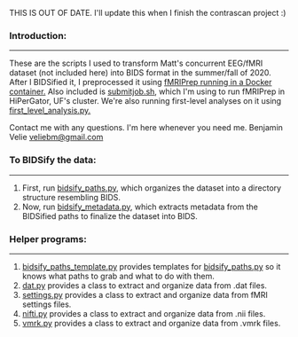 THIS IS OUT OF DATE. I'll update this when I finish the contrascan project :)

### Introduction:
-----------------

These are the scripts I used to transform Matt's concurrent EEG/fMRI dataset (not included here) into BIDS format in the summer/fall of 2020. After I BIDSified it, I preprocessed it using [fMRIPrep running in a Docker container.](https://fmriprep.org/en/stable/docker.html) Also included is [submitjob.sh](submitjob.sh), which I'm using to run fMRIPrep in HiPerGator, UF's cluster. We're also running first-level analyses on it using [first_level_analysis.py.](first_level_analysis.py)

Contact me with any questions. I'm here whenever you need me.
Benjamin Velie
veliebm@gmail.com

### To BIDSify the data:
------------------------

1) First, run [bidsify_paths.py](bidsify_paths.py), which organizes the dataset into a directory structure resembling BIDS.
2) Now, run [bidsify_metadata.py](bidsify_metadata.py), which extracts metadata from the BIDSified paths to finalize the dataset into BIDS.

### Helper programs:
--------------------

1) [bidsify_paths_template.py](bidsify_paths_template.py) provides templates for [bidsify_paths.py](bidsify_paths.py) so it knows what paths to grab and what to do with them.
2) [dat.py](dat.py) provides a class to extract and organize data from .dat files.
3) [settings.py](settings.py) provides a class to extract and organize data from fMRI settings files.
4) [nifti.py](nifti.py) provides a class to extract and organize data from .nii files.
5) [vmrk.py](vmrk.py) provides a class to extract and organize data from .vmrk files.